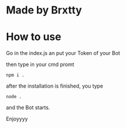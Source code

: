 # Made by Brxtty

# How to use

Go in the index.js an put your Token of your Bot


then type in your cmd promt
```
npm i .
```

after the installation is finished, you type 

```
node .
```

and the Bot starts.

Enjoyyyy
